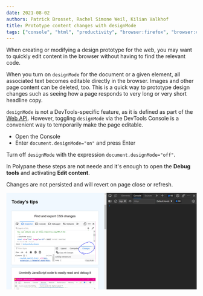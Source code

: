 ```yaml
---
date: 2021-08-02
authors: Patrick Brosset, Rachel Simone Weil, Kilian Valkhof
title: Prototype content changes with designMode
tags: ["console", "html", "productivity", "browser:firefox", "browser:chrome", "browser:edge", "browser:safari", "browser:polypane"]
---
```


When creating or modifying a design prototype for the web, you may want to quickly edit content in the browser without having to find the relevant code.

When you turn on `designMode` for the document or a given element, all associated text becomes editable directly in the browser. Images and other page content can be deleted, too. This is a quick way to prototype design changes such as seeing how a page responds to very long or very short headline copy.

`designMode` is not a DevTools-specific feature, as it is defined as part of the [Web API](https://developer.mozilla.org/en-US/docs/Web/API/Document/designMode). However, toggling `designMode` via the DevTools Console is a convenient way to temporarily make the page editable.

* Open the Console
* Enter `document.designMode="on"` and press Enter

Turn off `designMode` with the expression `document.designMode="off"`.

In Polypane these steps are not neede and it's enough to open the **Debug tools** and activating **Edit content**.

Changes are not persisted and will revert on page close or refresh.


![Animated GIF of editable web page with designMode on](/assets/img/prototype-content-changes-with-designmode.gif)
